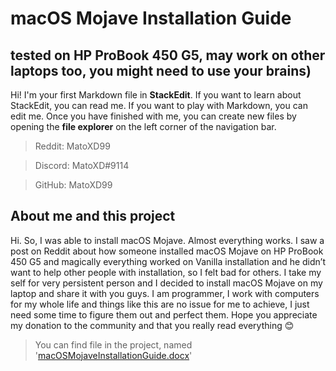 # macOS Mojave Installation Guide
## tested on HP ProBook 450 G5, may work on other laptops too, you might need to use your brains)

Hi! I'm your first Markdown file in **StackEdit**. If you want to learn about StackEdit, you can read me. If you want to play with Markdown, you can edit me. Once you have finished with me, you can create new files by opening the **file explorer** on the left corner of the navigation bar.

> Reddit: MatoXD99

> Discord: MatoXD#9114

> GitHub: MatoXD99

## About me and this project
Hi. So, I was able to install macOS Mojave. Almost everything works. I saw a post on Reddit about how someone installed macOS Mojave on HP ProBook 450 G5 and magically everything worked on Vanilla installation and he didn’t want to help other people with installation, so I felt bad for others. I take my self for very persistent person and I decided to install macOS Mojave on my laptop and share it with you guys. I am programmer, I work with computers for my whole life and things like this are no issue for me to achieve, I just need some time to figure them out and perfect them. 
Hope you appreciate my donation to the community and that you really read everything 😊

> You can find file in the project, named '[macOSMojaveInstallationGuide.docx](https://github.com/MatoXD99/macOS-on-HP/blob/master/macOSMojaveInstallationGuide.docx "macOSMojaveInstallationGuide.docx")'
